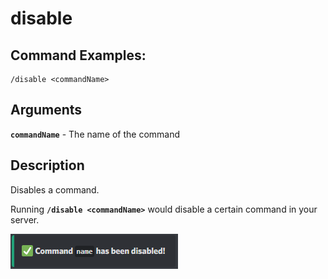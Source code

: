 # disable

## Command Examples:

```fix
/disable <commandName>
```

## Arguments

**`commandName`** - The name of the command

## Description

Disables a command.

Running **`/disable <commandName>`** would disable a certain command in your server.

![Disable Command](../../.gitbook/assets/references/disable/disable.png)
